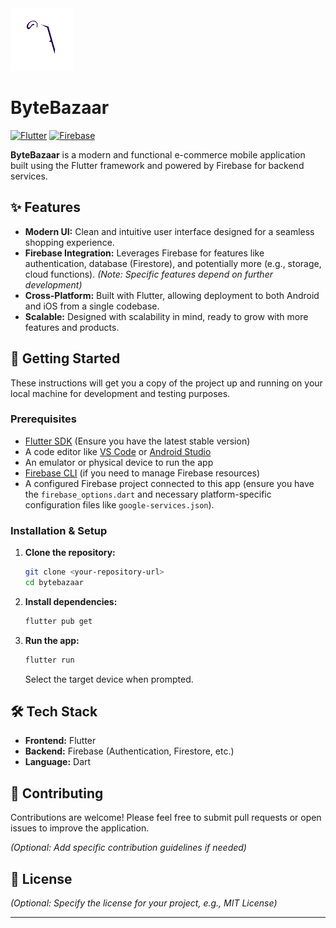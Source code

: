 <img src="lib/assets/ByteBazaar-Icon-NBG.png" alt="ByteBazaar Logo" width="100"/> 

# ByteBazaar 



[![Flutter](https://img.shields.io/badge/Built%20with-Flutter-02569B?logo=flutter)](https://flutter.dev)
[![Firebase](https://img.shields.io/badge/Powered%20by-Firebase-FFCA28?logo=firebase)](https://firebase.google.com/)

**ByteBazaar** is a modern and functional e-commerce mobile application built using the Flutter framework and powered by Firebase for backend services.

## ✨ Features

*   **Modern UI:** Clean and intuitive user interface designed for a seamless shopping experience.
*   **Firebase Integration:** Leverages Firebase for features like authentication, database (Firestore), and potentially more (e.g., storage, cloud functions). *(Note: Specific features depend on further development)*
*   **Cross-Platform:** Built with Flutter, allowing deployment to both Android and iOS from a single codebase.
*   **Scalable:** Designed with scalability in mind, ready to grow with more features and products.

## 🚀 Getting Started

These instructions will get you a copy of the project up and running on your local machine for development and testing purposes.

### Prerequisites

*   [Flutter SDK](https://flutter.dev/docs/get-started/install) (Ensure you have the latest stable version)
*   A code editor like [VS Code](https://code.visualstudio.com/) or [Android Studio](https://developer.android.com/studio)
*   An emulator or physical device to run the app
*   [Firebase CLI](https://firebase.google.com/docs/cli#install_the_firebase_cli) (if you need to manage Firebase resources)
*   A configured Firebase project connected to this app (ensure you have the `firebase_options.dart` and necessary platform-specific configuration files like `google-services.json`).

### Installation & Setup

1.  **Clone the repository:**
    ```bash
    git clone <your-repository-url>
    cd bytebazaar
    ```
2.  **Install dependencies:**
    ```bash
    flutter pub get
    ```
3.  **Run the app:**
    ```bash
    flutter run
    ```
    Select the target device when prompted.

## 🛠 Tech Stack

*   **Frontend:** Flutter
*   **Backend:** Firebase (Authentication, Firestore, etc.)
*   **Language:** Dart

## 🤝 Contributing

Contributions are welcome! Please feel free to submit pull requests or open issues to improve the application.

*(Optional: Add specific contribution guidelines if needed)*

## 📄 License

*(Optional: Specify the license for your project, e.g., MIT License)*

---
